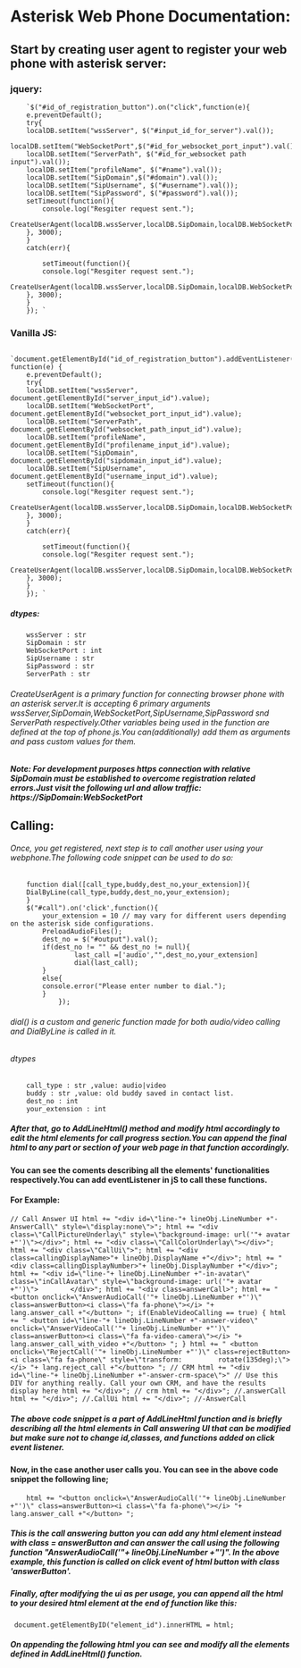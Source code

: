 # Asterisk Web Phone Documentation:
## Start by creating user agent to register your web phone with asterisk server:

### jquery:

        `$("#id_of_registration_button").on("click",function(e){
        e.preventDefault();
        try{
        localDB.setItem("wssServer", $("#input_id_for_server").val());
        localDB.setItem("WebSocketPort",$("#id_for_websocket_port_input").val());
        localDB.setItem("ServerPath", $("#id_for_websocket path input").val());
        localDB.setItem("profileName", $("#name").val());
        localDB.setItem("SipDomain",$("#domain").val());
        localDB.setItem("SipUsername", $("#username").val());
        localDB.setItem("SipPassword", $("#password").val());
        setTimeout(function(){
            console.log("Resgiter request sent.");
            CreateUserAgent(localDB.wssServer,localDB.SipDomain,localDB.WebSocketPort,localDB.ServerPath);
        }, 3000);
        }
        catch(err){
        
            setTimeout(function(){
            console.log("Resgiter request sent.");
            CreateUserAgent(localDB.wssServer,localDB.SipDomain,localDB.WebSocketPort,localDB.SipUsername,localDB.SipPassword,localDB.ServerPath);
        }, 3000);
        }
        }); `

### Vanilla JS:

        `document.getElementById("id_of_registration_button").addEventListener("click", function(e) {
        e.preventDefault();
        try{
        localDB.setItem("wssServer", document.getElementById("server_input_id").value);
        localDB.setItem("WebSocketPort", document.getElementById("websocket_port_input_id").value);
        localDB.setItem("ServerPath", document.getElementById("websocket_path_input_id").value);
        localDB.setItem("profileName", document.getElementById("profilename_input_id").value);
        localDB.setItem("SipDomain", document.getElementById("sipdomain_input_id").value);
        localDB.setItem("SipUsername", document.getElementById("username_input_id").value);
        setTimeout(function(){
            console.log("Resgiter request sent.");
            CreateUserAgent(localDB.wssServer,localDB.SipDomain,localDB.WebSocketPort,localDB.ServerPath);
        }, 3000);
        }
        catch(err){
        
            setTimeout(function(){
            console.log("Resgiter request sent.");
            CreateUserAgent(localDB.wssServer,localDB.SipDomain,localDB.WebSocketPort,localDB.SipUsername,localDB.SipPassword,localDB.ServerPath);
        }, 3000);
        }
        }); `

##### dtypes:

        wssServer : str
        SipDomain : str
        WebSocketPort : int
        SipUsername : str
        SipPassword : str
        ServerPath : str

###### CreateUserAgent is a primary function for connecting browser phone with an asterisk server.It is accepting 6 primary arguments wssServer,SipDomain,WebSocketPort,SipUsername,SipPassword snd ServerPath respectively.Other variables being used in the function are defined at the top of phone.js.You can(additionally) add them as arguments and pass custom values for them.

##### Note: For development purposes https connection with relative SipDomain must be established to overcome registration related errors.Just visit the following url and allow traffic: https://SipDomain:WebSocketPort

## Calling:

###### Once, you get registered, next step is to call another user using your webphone.The following code snippet can be used to do so:

        function dial([call_type,buddy,dest_no,your_extension]){
        DialByLine(call_type,buddy,dest_no,your_extension);
        }
        $("#call").on('click',function(){
            your_extension = 10 // may vary for different users depending on the asterisk side configurations.
            PreloadAudioFiles();
            dest_no = $("#output").val();
            if(dest_no != "" && dest_no != null){
                    last_call =['audio',"",dest_no,your_extension]
                    dial(last_call);
            }
            else{
            console.error("Please enter number to dial.");
            }
                });
                
###### dial() is a custom and generic function made for both audio/video calling and DialByLine is called in it.

###### dtypes

        call_type : str ,value: audio|video
        buddy : str ,value: old buddy saved in contact list.
        dest_no : int
        your_extension : int

##### After that, go to AddLineHtml() method and modify html accordingly to edit the html elements for call progress section.You can append the final html to any part or section of your web page in that function accordingly.

#### You can see the coments describing all the elements' functionalities respectively.You can add eventListener in jS to call these functions.
#### For Example:

   `// Call Answer UI
    html += "<div id=\"line-"+ lineObj.LineNumber +"-AnswerCall\" style=\"display:none\">";
    html += "<div class=\"CallPictureUnderlay\" style=\"background-image: url('"+ avatar +"')\"></div>";
    html += "<div class=\"CallColorUnderlay\"></div>";
    html += "<div class=\"CallUi\">";
    html += "<div class=callingDisplayName>"+ lineObj.DisplayName +"</div>";
    html += "<div class=callingDisplayNumber>"+ lineObj.DisplayNumber +"</div>";
    html += "<div id=\"line-"+ lineObj.LineNumber +"-in-avatar\" class=\"inCallAvatar\" style=\"background-image: url('"+ avatar +"')\">        </div>";
    html += "<div class=answerCall>";
    html += "<button onclick=\"AnswerAudioCall('"+ lineObj.LineNumber +"')\" class=answerButton><i class=\"fa fa-phone\"></i> "+                 lang.answer_call +"</button> ";
    if(EnableVideoCalling == true) {
        html += " <button id=\"line-"+ lineObj.LineNumber +"-answer-video\" onclick=\"AnswerVideoCall('"+ lineObj.LineNumber +"')\"          class=answerButton><i class=\"fa fa-video-camera\"></i> "+ lang.answer_call_with_video +"</button> ";
    }
    html += " <button onclick=\"RejectCall('"+ lineObj.LineNumber +"')\" class=rejectButton><i class=\"fa fa-phone\" style=\"transform:         rotate(135deg);\"></i> "+ lang.reject_call +"</button> ";
    // CRM
    html += "<div id=\"line-"+ lineObj.LineNumber +"-answer-crm-space\">"
    // Use this DIV for anything really. Call your own CRM, and have the results display here
    html += "</div>"; // crm
    html += "</div>"; //.answerCall
    html += "</div>"; //.CallUi
    html += "</div>"; //-AnswerCall`

##### The above code snippet is a part of AddLineHtml function and is briefly describing all the html elements in Call answering UI that can be modified but make sure not to change id,classes, and functions added on click event listener.

#### Now, in the case another user calls you. You can see in the above code snippet the following line;

`    html += "<button onclick=\"AnswerAudioCall('"+ lineObj.LineNumber +"')\" class=answerButton><i class=\"fa fa-phone\"></i> "+ lang.answer_call +"</button> ";`

##### This is the call answering button you can add any html element instead with class = answerButton and can answer the call using the following function \"AnswerAudioCall('"+ lineObj.LineNumber +"')\". In the above example, this function is called on click event of html button with class 'answerButton'.

##### Finally, after modifying the ui as per usage, you can append all the html to your desired html element at the end of function like this:

   ` document.getElementByID("element_id").innerHTML = html;`

##### On appending the following html you can see and modify all the elements defined in AddLineHtml() function.
